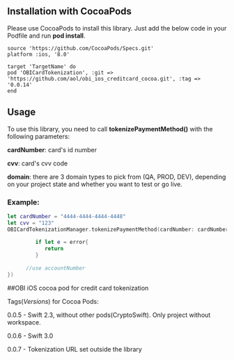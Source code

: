 ## Installation with CocoaPods

Please use CocoaPods to install this library. Just add the below code in your Podfile and run **pod install**.

```
source 'https://github.com/CocoaPods/Specs.git'
platform :ios, '8.0'

target 'TargetName' do
pod 'OBICardTokenization', :git => 'https://github.com/aol/obi_ios_creditcard_cocoa.git', :tag => '0.0.14'
end
```


## Usage

To use this library, you need to call **tokenizePaymentMethod()** with the following parameters:

**cardNumber**: card's id number
  
**cvv**: card's cvv code
  
**domain**: there are 3 domain types to pick from (QA, PROD, DEV), depending on your project state and whether you want to test or go live.
  
### Example:  

```swift
let cardNumber = "4444-4444-4444-4448"
let cvv = "123"
OBICardTokenizationManager.tokenizePaymentMethod(cardNumber: cardNumber, cvv: cvv, domain: .QA, completionBlock: { [weak self] (accountNumber, error) in
         
         if let e = error{
         	return
         }
         
      //use accountNumber 
})
```

##OBI iOS cocoa pod for credit card tokenization

Tags(_Versions_) for Cocoa Pods:

0.0.5 - Swift 2.3, without other pods(CryptoSwift). Only project without workspace.

0.0.6 - Swift 3.0

0.0.7 - Tokenization URL set outside the library



